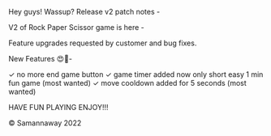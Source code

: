 Hey guys!
Wassup? 
Release v2 patch notes - 

V2 of Rock Paper Scissor game is here -

Feature upgrades requested by customer and bug fixes.

New Features 😍🤩- 

✓ no more end game button
✓ game timer added now only short easy 1 min fun game (most wanted)
✓ move cooldown added for 5 seconds (most wanted)

HAVE FUN PLAYING 
ENJOY!!!

© Samannaway 2022